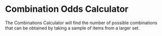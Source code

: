 # Combination Odds Calculator
The Combinations Calculator will find the number of possible combinations  that can be obtained by taking a sample of items from a larger set.
